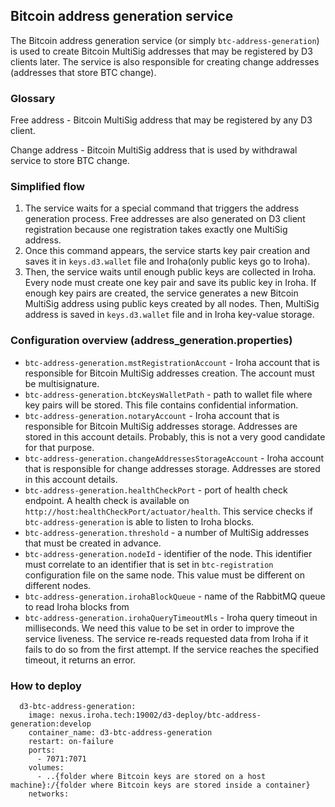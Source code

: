 ## Bitcoin address generation service
The Bitcoin address generation service (or simply `btc-address-generation`) is used to create Bitcoin MultiSig addresses that may be registered by D3 clients later. 
The service is also responsible for creating change addresses (addresses that store BTC change). 

### Glossary
 Free address - Bitcoin MultiSig address that may be registered by any D3 client.
 
 Change address - Bitcoin MultiSig address that is used by withdrawal service to store BTC change.
 
### Simplified flow
1) The service waits for a special command that triggers the address generation process. Free addresses are also generated on D3 client registration because one registration takes exactly one MultiSig address. 
2) Once this command appears, the service starts key pair creation and saves it in `keys.d3.wallet` file and Iroha(only public keys go to Iroha).  
3) Then, the service waits until enough public keys are collected in Iroha. Every node must create one key pair and save its public key in Iroha. If enough key pairs are created, the service generates a new Bitcoin MultiSig address using public keys created by all nodes. Then, MultiSig address is saved in `keys.d3.wallet` file and in Iroha key-value storage. 

### Configuration overview (address_generation.properties)

* `btc-address-generation.mstRegistrationAccount` - Iroha account that is responsible for Bitcoin MultiSig addresses creation. The account must be multisignature.
* `btc-address-generation.btcKeysWalletPath` - path to wallet file where key pairs will be stored. This file contains confidential information. 
* `btc-address-generation.notaryAccount` -  Iroha account that is responsible for Bitcoin MultiSig addresses storage. Addresses are stored in this account details. Probably, this is not a very good candidate for that purpose.
* `btc-address-generation.changeAddressesStorageAccount` -  Iroha account that is responsible for change addresses storage. Addresses are stored in this account details.
* `btc-address-generation.healthCheckPort` - port of health check endpoint. A health check is available on `http://host:healthCheckPort/actuator/health`. This service checks if `btc-address-generation` is able to listen to Iroha blocks.
* `btc-address-generation.threshold` - a number of MultiSig addresses that must be created in advance.
* `btc-address-generation.nodeId` - identifier of the node. This identifier must correlate to an identifier that is set in `btc-registration` configuration file on the same node. This value must be different on different nodes.
* `btc-address-generation.irohaBlockQueue` - name of the RabbitMQ queue to read Iroha blocks from
* `btc-address-generation.irohaQueryTimeoutMls` - Iroha query timeout in milliseconds. We need this value to be set in order to improve the service liveness. The service re-reads requested data from Iroha if it fails to do so from the first attempt. If the service reaches the specified timeout, it returns an error.  

### How to deploy
``` 
  d3-btc-address-generation:
    image: nexus.iroha.tech:19002/d3-deploy/btc-address-generation:develop
    container_name: d3-btc-address-generation
    restart: on-failure
    ports:
      - 7071:7071
    volumes:
      - ..{folder where Bitcoin keys are stored on a host machine}:/{folder where Bitcoin keys are stored inside a container}
    networks:
```